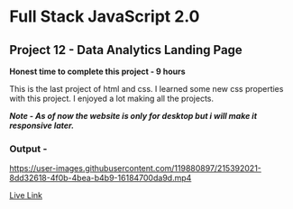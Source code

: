 # Full Stack JavaScript 2.0

## Project 12 - Data Analytics Landing Page

**Honest time to complete this project - 9 hours**

This is the last project of html and css. I learned some new css properties with this project. I enjoyed a lot making all the projects.

***Note - As of now the website is only for desktop but i will make it responsive later.***

### Output -


https://user-images.githubusercontent.com/119880897/215392021-8dd32618-4f0b-4bea-b4b9-16184700da9d.mp4


[Live Link](https://rafeahmad-html-css-project12.netlify.app/)



